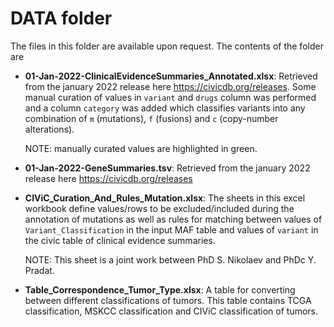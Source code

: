# DATA folder

The files in this folder are available upon request. The contents of the folder are

- **01-Jan-2022-ClinicalEvidenceSummaries_Annotated.xlsx**: Retrieved from the january 2022 release here
  <https://civicdb.org/releases>. Some manual curation of values in `variant` and `drugs` column was performed and
  a column `category` was added which classifies variants into any combination of `m` (mutations), `f` (fusions) and `c`
  (copy-number alterations).

  NOTE: manually curated values are highlighted in green.

- **01-Jan-2022-GeneSummaries.tsv**: Retrieved from the january 2022 release here
  <https://civicdb.org/releases>

- **CIViC_Curation_And_Rules_Mutation.xlsx**: The sheets in this excel workbook define values/rows to be excluded/included
  during the annotation of mutations as well as rules for matching between values of `Variant_Classification` in the
  input MAF table and values of `variant` in the civic table of clinical evidence summaries.

  NOTE: This sheet is a joint work between PhD S. Nikolaev and PhDc Y. Pradat.

- **Table_Correspondence_Tumor_Type.xlsx**: A table for converting between different classifications of tumors. This
  table contains TCGA classification, MSKCC classification and CIViC classification of tumors.
